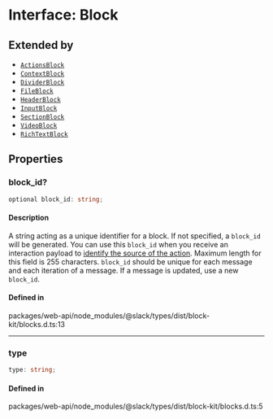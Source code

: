 # Interface: Block

## Extended by

- [`ActionsBlock`](ActionsBlock.md)
- [`ContextBlock`](ContextBlock.md)
- [`DividerBlock`](DividerBlock.md)
- [`FileBlock`](FileBlock.md)
- [`HeaderBlock`](HeaderBlock.md)
- [`InputBlock`](InputBlock.md)
- [`SectionBlock`](SectionBlock.md)
- [`VideoBlock`](VideoBlock.md)
- [`RichTextBlock`](RichTextBlock.md)

## Properties

### block\_id?

```ts
optional block_id: string;
```

#### Description

A string acting as a unique identifier for a block. If not specified, a `block_id` will be generated.
You can use this `block_id` when you receive an interaction payload to
[identify the source of the action](https://api.slack.com/interactivity/handling#payloads).
Maximum length for this field is 255 characters. `block_id` should be unique for each message and each iteration of
a message. If a message is updated, use a new `block_id`.

#### Defined in

packages/web-api/node\_modules/@slack/types/dist/block-kit/blocks.d.ts:13

***

### type

```ts
type: string;
```

#### Defined in

packages/web-api/node\_modules/@slack/types/dist/block-kit/blocks.d.ts:5
